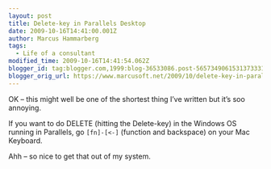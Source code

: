 ```yaml
---
layout: post
title: Delete-key in Parallels Desktop
date: 2009-10-16T14:41:00.001Z
author: Marcus Hammarberg
tags:
  - Life of a consultant
modified_time: 2009-10-16T14:41:54.062Z
blogger_id: tag:blogger.com,1999:blog-36533086.post-5657349061531373331
blogger_orig_url: https://www.marcusoft.net/2009/10/delete-key-in-parallels-desktop.html
---
```


OK – this might well be one of the shortest thing I’ve written but it’s soo annoying.

If you want to do DELETE (hitting the Delete-key) in the Windows OS running in Parallels, go `[fn]-[<-]` (function and backspace) on your Mac Keyboard.

Ahh – so nice to get that out of my system.
